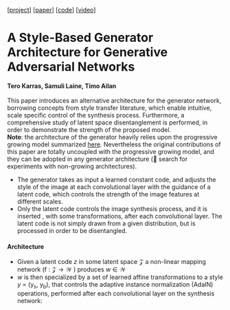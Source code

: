 [[project](https://research.nvidia.com/publication/2019-06_A-Style-Based-Generator)] [[paper](https://arxiv.org/abs/1812.04948)] [[code](https://github.com/NVlabs/stylegan)] [[video](https://www.youtube.com/watch?v=kSLJriaOumA&feature=youtu.be)]

# A Style-Based Generator Architecture for Generative Adversarial Networks
**Tero Karras, Samuli Laine, Timo Ailan**
<br>
<br>
This paper introduces an alternative architecture for the generator network, borrowing concepts from style transfer literature, which enable intuitive, scale specific control of the synthesis process. Furthermore, a comprehensive study of latent space disentanglement is performed, in order to demonstrate the strength of the proposed model.<br>**Note**: the architecture of the generator heavily relies upon the progressive growing model summarized [here](Karras_2018.md). Nevertheless the original contributions of this paper are totally uncoupled with the progressive growing model, and they can be adopted in any generator architecture (:telescope: search for experiments with non-growing architectures).
- The generator takes as input a learned constant code, and adjusts the style of the image at each convolutional layer with the guidance of a latent code, which controls the strength of the image features at different scales.
- Only the latent code controls the image synthesis process, and it is inserted , with some transformations, after each convolutional layer. The latent code is not simply drawn from a given distribution, but is processed in order to be disentangled.

#### Architecture

- Given a latent code _z_ in some latent space &Zscr; a non-linear mapping network (f : &Zscr; &rarr; &Wscr; ) produces _w_ &in; &Wscr;
- _w_ is then specialized by a set of learned affine transformations to a style _y_ = (y<sub>s</sub>, y<sub>b</sub>), that controls the adaptive instance normalization (AdaIN) operations, performed after each convolutional layer on the synthesis network:
